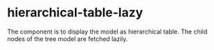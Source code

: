 # hierarchical-table-lazy
The component is to display the model as hierarchical table. The child nodes of the tree model are fetched lazily.
